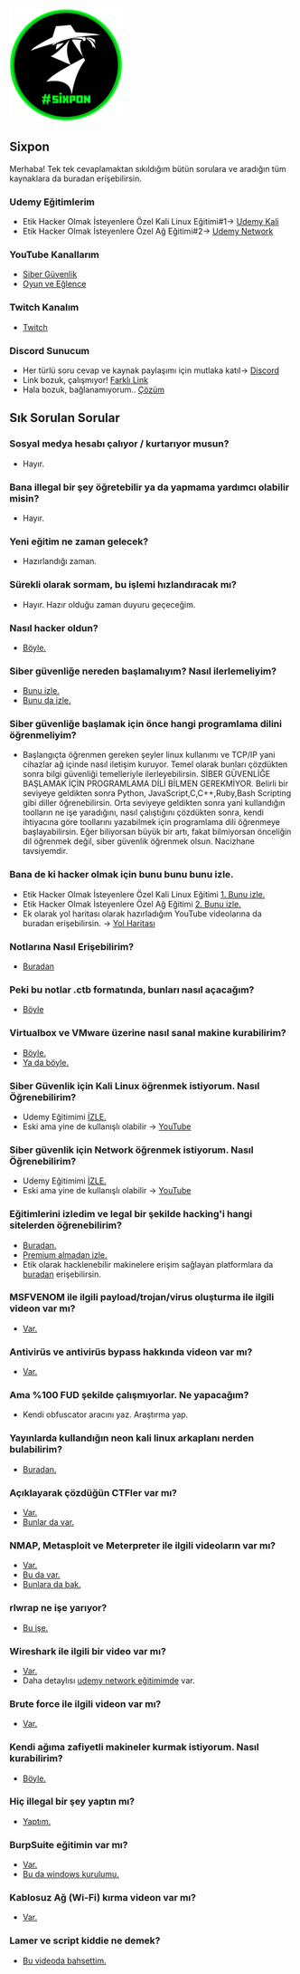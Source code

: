 <!DOCTYPE html>
<html lang="tr">
<head>
  <meta charset="UTF-8">
  <meta name="viewport" content="width=device-width, initial-scale=1.0">
  <link rel="stylesheet" href="https://cdnjs.cloudflare.com/ajax/libs/font-awesome/5.15.3/css/all.min.css" integrity="sha512-xFb2CvKDaWBS+8p09w7mOFHxvQCf7gW8b0ucVz/y9QbLepjK/Ku8LlzgN7E6xRvCt1eWTDjxE/3qX9zTlLml7g==" crossorigin="anonymous" referrerpolicy="no-referrer" />
  
</head>
<body>
  <div align="left">
    <img src="https://github.com/SongulKizilay/Sixpon-Sorular/blob/main/logo%20(2).png" alt="Sixpon Logo" width="200"/>
  </div>

  <h2>Sixpon</h2>

  <p>Merhaba! Tek tek cevaplamaktan sıkıldığım bütün sorulara ve aradığın tüm kaynaklara da buradan erişebilirsin.</p>

  <h3>Udemy Eğitimlerim</h3>

  <ul>
    <li>Etik Hacker Olmak İsteyenlere Özel Kali Linux Eğitimi#1-> <a href="https://bit.ly/udemykali">Udemy Kali</a></li>
    <li>Etik Hacker Olmak İsteyenlere Özel Ağ Eğitimi#2-> <a href="https://bit.ly/udemynetwork">Udemy Network</a></li>
  </ul>

  <h3>YouTube Kanallarım</h3>

  <ul>
    <li><a href="https://www.youtube.com/@Sixpon">Siber Güvenlik</a></li>
    <li><a href="https://www.youtube.com/@Sixponvr">Oyun ve Eğlence</a></li>
  </ul>

  <h3>Twitch Kanalım</h3>

  <ul>
    <li><a href="https://www.twitch.tv/sixpon">Twitch</a></li>
  </ul>

  <h3>Discord Sunucum</h3>

  <ul>
    <li>Her türlü soru cevap ve kaynak paylaşımı için mutlaka katıl-> <a href="https://discord.com/invite/umHxrSKns7">Discord</a></li>
    <li>Link bozuk, çalışmıyor! <a href="https://discord.gg/DWAaH4fQfA">Farklı Link</a></li>
    <li>Hala bozuk, bağlanamıyorum.. <a href="https://support.discord.com/hc/tr">Çözüm</a></li>
  </ul>
  
  <h2>Sık Sorulan Sorular</h2>

  <div class="faq-item">
    <i class="fas fa-question-circle"></i>
    <h3>Sosyal medya hesabı çalıyor / kurtarıyor musun?</h3>
    <ul>
    <li>Hayır. </li>
    </ul>
  </div>
  
  <div class="faq-item">
    <i class="fas fa-question-circle"></i>
    <h3>Bana illegal bir şey öğretebilir ya da yapmama yardımcı olabilir misin?</h3>
    <ul>
    <li>Hayır. </li>
    </ul>
  </div>
 
  <div class="faq-item">
    <i class="fas fa-question-circle"></i>
    <h3>Yeni eğitim ne zaman gelecek? </h3>
    <ul>
    <li>Hazırlandığı zaman. </li>
    </ul>
  </div>   
  
  <div class="faq-item">
    <i class="fas fa-question-circle"></i>
    <h3>Sürekli olarak sormam, bu işlemi hızlandıracak mı?</h3>
    <ul>
    <li>Hayır. Hazır olduğu zaman duyuru geçeceğim.</li>
    </ul>
  </div>
  <div class="faq-item">
    <i class="fas fa-question-circle"></i>
    <h3>Nasıl hacker oldun?</h3>
    <ul>
      <li><a href="https://youtu.be/BJ_f3fTZ_Rc">Böyle.</a></li>
    </ul>
  </div>    
  <div class="faq-item">
    <div class="faq-item">
  <i class="fas fa-question-circle"></i>
      
  <div class="faq-item">
    <i class="fas fa-question-circle"></i>
    <h3>Siber güvenliğe nereden başlamalıyım? Nasıl ilerlemeliyim?</h3>
    <ul>
      <li><a href="https://youtu.be/l7bMSYbGeNM">Bunu izle.</a></li>
      <li><a href="https://youtu.be/hY36oUd2ypM">Bunu da izle.</a></li>
    </ul>
  </div>       
   <div class="faq-item">
    <i class="fas fa-question-circle"></i>
    <h3>Siber güvenliğe başlamak için önce hangi programlama dilini öğrenmeliyim?</h3>
    <ul>
      <li>Başlangıçta öğrenmen gereken şeyler linux kullanımı ve TCP/IP yani cihazlar ağ içinde nasıl iletişim kuruyor. Temel olarak bunları çözdükten sonra bilgi güvenliği temelleriyle ilerleyebilirsin. SİBER GÜVENLİĞE BAŞLAMAK İÇİN PROGRAMLAMA DİLİ BİLMEN GEREKMİYOR. Belirli bir seviyeye geldikten sonra Python, JavaScript,C,C++,Ruby,Bash Scripting gibi diller öğrenebilirsin. Orta seviyeye geldikten sonra yani kullandığın toolların ne işe yaradığını, nasıl çalıştığını çözdükten sonra, kendi ihtiyacına göre toollarını yazabilmek için programlama dili öğrenmeye başlayabilirsin. Eğer biliyorsan büyük bir artı, fakat bilmiyorsan önceliğin dil öğrenmek değil, siber güvenlik öğrenmek olsun. Nacizhane tavsiyemdir.</li>
    </ul>
  </div>      
      
  <h3>Bana de ki hacker olmak için bunu bunu bunu izle.</h3>
    <ul>
    <li>Etik Hacker Olmak İsteyenlere Özel Kali Linux Eğitimi <a href="https://bit.ly/udemykali">1. Bunu izle.</a></li>
    <li>Etik Hacker Olmak İsteyenlere Özel Ağ Eğitimi  <a href="https://bit.ly/udemynetwork">2. Bunu izle.</a></li>
    <li>Ek olarak yol haritası olarak hazırladığım YouTube videolarına da buradan erişebilirsin. -> <a href="https://www.youtube.com/playlist?list=PL5e6atpW70fdzOHhiAfU5ykyS3vJilDRi">Yol Haritası</a></li>
  </ul>
  <div class="faq-item">
    <i class="fas fa-question-circle"></i>
  <h3>Notlarına Nasıl Erişebilirim?</h3>
  <ul>
    <li><a href="https://github.com/Sixpon/sixpon-oscp-notes">Buradan</a></li>
   </ul> 
  </div>
  <div class="faq-item">
    <i class="fas fa-question-circle"></i>       
  <h3>Peki bu notlar .ctb formatında, bunları nasıl açacağım?</h3>
  <ul>
    <li><a href="https://youtu.be/yHlVzoieNaw">Böyle</a></li>
  </ul>
      
  </div>
    <div class="faq-item">
  <i class="fas fa-question-circle"></i>
  <h3>Virtualbox ve VMware üzerine nasıl sanal makine kurabilirim?  </h3>
<ul>
  <li><a href="https://www.youtube.com/watch?v=MNmdPVxjnM8">Böyle.</a></li>
  <li><a href="https://www.youtube.com/watch?v=n8_blVsKSRg">Ya da böyle.</a></li>  
</ul>
</div>

  <div class="faq-item">
   <i class="fas fa-question-circle"></i>
    <h3>Siber Güvenlik için Kali Linux öğrenmek istiyorum. Nasıl Öğrenebilirim? </h3>
   <ul>
    <li>Udemy Eğitimimi <a href="https://bit.ly/udemykali">İZLE.</a></li>
    <li>Eski ama yine de kullanışlı olabilir -> <a href="https://www.youtube.com/playlist?list=PL5e6atpW70feftvDLmqvD-30bozFSVFJ4">YouTube</a></li>
   </ul>
  </div>
    
   <div class="faq-item">
  <i class="fas fa-question-circle"></i>
  <h3>Siber güvenlik için Network öğrenmek istiyorum. Nasıl Öğrenebilirim? </h3>
 <ul>
  <li>Udemy Eğitimimi <a href="https://bit.ly/udemynetwork">İZLE.</a></li>
  <li>Eski ama yine de kullanışlı olabilir -> <a href="https://www.youtube.com/playlist?list=PL5e6atpW70fePiwYXOCIAefQ7uTxj4_Ob">YouTube</a></li>
  </ul> 
    </div>
      
<div class="faq-item">
  <i class="fas fa-question-circle"></i>
  <h3>Eğitimlerini izledim ve legal bir şekilde hacking'i hangi sitelerden öğrenebilirim? </h3>
  <ul>
  <li><a href="https://youtu.be/W2rdv0Ge4uc">Buradan.</a></li>
  <li><a href="https://youtu.be/hY36oUd2ypM">Premium almadan izle.</a></li>
  <li>Etik olarak hacklenebilir makinelere erişim sağlayan platformlara da <a href="https://github.com/Sixpon/SSS/blob/main/Platformlar.md">buradan</a> erişebilirsin.</li>
    </u1>

</div>      

   <div class="faq-item">
  <i class="fas fa-question-circle"></i>
  <h3>MSFVENOM ile ilgili payload/trojan/virus oluşturma ile ilgili videon var mı? </h3>
  <ul>
  <li><a href="https://www.youtube.com/playlist?list=PL5e6atpW70fed5NZ9SbhXMJ--GTrtjUC9">Var.</a></li>
  </ul>  </div>

   <div class="faq-item">
  <i class="fas fa-question-circle"></i>
  <h3>Antivirüs ve antivirüs bypass hakkında videon var mı? </h3>
  <ul>
   <li><a href="https://www.youtube.com/playlist?list=PL5e6atpW70fe2cgMtPmtRL12Bfee1jyNc">Var.</a></li>
  </ul>
</div>
    
   <div class="faq-item">
    <i class="fas fa-question-circle"></i>
    <h3>Ama %100 FUD şekilde çalışmıyorlar. Ne yapacağım?</h3>
    <ul>
    <li>Kendi obfuscator aracını yaz. Araştırma yap.</li>
    </ul>
  </div>
    

   <div class="faq-item">
  <i class="fas fa-question-circle"></i>
  <h3>Yayınlarda kullandığın neon kali linux arkaplanı nerden bulabilirim? </h3>
  <ul>
   <li><a href="https://steamcommunity.com/sharedfiles/filedetails/?id=2323112052">Buradan.</a></li>
  </ul>
</div>
   <div class="faq-item">
  <i class="fas fa-question-circle"></i>
  <h3>Açıklayarak çözdüğün CTFler var mı?</h3>
  <ul>
     <li><a href="https://www.youtube.com/playlist?list=PL5e6atpW70fdT7LI1sX1aJcP4pxDL-THn">Var.</a></li>
     <li><a href="https://www.youtube.com/playlist?list=PL5e6atpW70fdhFnCkwx-cuAXQiQXRU7NV">Bunlar da var.</a></li>
    </u1>
    </div>
<div class="faq-item">
  <i class="fas fa-question-circle"></i>
  <h3>NMAP, Metasploit ve Meterpreter ile ilgili videoların var mı?</h3>
  <ul>
     <li><a href="https://youtu.be/4crxUzQ9fQQ">Var.</a></li>
     <li><a href="https://youtu.be/wX2-Q4Y-v9U">Bu da var.</a></li>
    <li><a href="https://youtube.com/playlist?list=PL5e6atpW70fed5NZ9SbhXMJ--GTrtjUC9">Bunlara da bak.</a></li>
    </u1>      
     
</div>
 
    
  <div class="faq-item">
    <i class="fas fa-question-circle"></i>
    <h3>rlwrap ne işe yarıyor?</h3>
    <ul>
      <li><a href="https://youtu.be/RLn5JZ2pJj0">Bu işe.</a></li>
    </ul>
  </div>    
  <div class="faq-item">
    <i class="fas fa-question-circle"></i>
    <h3>Wireshark ile ilgili bir video var mı?</h3>
    <ul>
      <li><a href="https://youtu.be/-QzxXcibcQI">Var.</a></li>
      <li>Daha detaylısı <a href="https://bit.ly/udemynetwork">udemy network eğitimimde</a> var.</li>
    </ul>
  </div>
    
  <div class="faq-item">
    <i class="fas fa-question-circle"></i>
    <h3>Brute force ile ilgili videon var mı?</h3>
    <ul>
      <li><a href="https://youtu.be/BypCK2uNYxk">Var.</a></li>
    </ul>
  </div> 

  <div class="faq-item">
    <i class="fas fa-question-circle"></i>
    <h3>Kendi ağıma zafiyetli makineler kurmak istiyorum. Nasıl kurabilirim?</h3>
    <ul>
      <li><a href="https://youtu.be/B3uColLqUQM">Böyle.</a></li>
    </ul>
  </div>  
    
   <div class="faq-item">
    <i class="fas fa-question-circle"></i>
    <h3>Hiç illegal bir şey yaptın mı?</h3>
    <ul>
      <li><a href="https://youtu.be/M2H0E8Yy3Vs">Yaptım.</a></li>
    </ul>
  </div>   
    
  <div class="faq-item">
    <i class="fas fa-question-circle"></i>
    <h3>BurpSuite eğitimin var mı?</h3>
    <ul>
      <li><a href="https://youtu.be/7RvCqCSybQM">Var.</a></li>
      <li><a href="https://youtu.be/P06FINlZdUo">Bu da windows kurulumu.</a></li>
    </ul>
  </div>    
    
  <div class="faq-item">
    <i class="fas fa-question-circle"></i>
    <h3>Kablosuz Ağ (Wi-Fi) kırma videon var mı?</h3>
    <ul>
      <li><a href="https://youtu.be/X6Flq3hIsXc">Var.</a></li>
    </ul>
  </div>    

   <div class="faq-item">
    <i class="fas fa-question-circle"></i>
    <h3>Lamer ve script kiddie ne demek?</h3>
    <ul>
      <li><a href="https://youtu.be/6vsxAKgSd3Q">Bu videoda bahsettim.</a></li>
    </ul>
  </div>   
    
    
    
    
    
    
    
    
    
    
    
    
    
    
    
    
    
    
    
    
    
    
    
    
